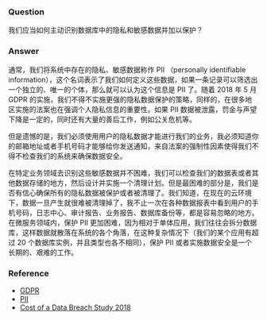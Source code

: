 ### Question

我们应当如何主动识别数据库中的隐私和敏感数据并加以保护？

### Answer

通常，我们将系统中存在的隐私、敏感数据称作 PII （personally identifiable information），这个名词表示了我们如何定义这些数据，如果一条记录可以筛选出一个独立的、唯一的个体，那么就可以认为这个信息是 PII 了。随着 2018 年 5 月 GDPR 的实施，我们不得不实施更强的隐私数据保护的策略，同样的，在很多地区实施的法案也在强调个人隐私信息的重要性。如果 PII 数据被泄露，罚金与声望下降是一定的，同时还有大量的善后工作，例如公关危机等。

但是遗憾的是，我们必须使用用户的隐私数据才能进行我们的业务，我必须知道你的邮箱地址或者手机号码才能够给你发送通知，来自法案的强制性因素使得我们不得不检查我们的系统来确保数据安全。

在特定业务领域去识别这些敏感数据并不困难，我们可以检查我们的数据表或者其他数据存储的地方，然后设计并实施一个清理计划。但是最困难的部分是，我们是否有信心确保所有的隐私数据被保护或者被清理了。我们知道，在现在的云环境下，数据一旦产生就很难被清理掉了，我不止一次在各种数据报表中看到用户的手机号码，日志中心、审计报告、业务报告、数据库备份等，都是容易忽略的地方。在微服务领域内，保护 PII 更加困难，因为相对于单体应用，我们往往会拆分数据库，这样数据就散落在系统的各个角落，在这种复杂情况下（我们的某个应用有超过 20 个数据库实例，并且类型也各不相同），保护 PII 或者实施数据安全是一个长期的、艰难的工作。

### Reference
- [GDPR](https://eugdpr.org/)
- [PII](https://en.wikipedia.org/wiki/Personally_identifiable_information)
- [Cost of a Data Breach Study 2018](https://www.ibm.com/security/data-breach)
